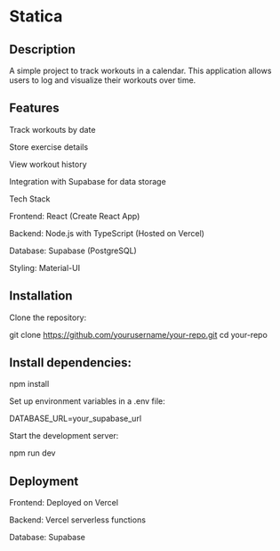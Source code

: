 # Statica

## Description

A simple project to track workouts in a calendar. This application allows users to log and visualize their workouts over time.

## Features

Track workouts by date

Store exercise details

View workout history

Integration with Supabase for data storage

Tech Stack

Frontend: React (Create React App)

Backend: Node.js with TypeScript (Hosted on Vercel)

Database: Supabase (PostgreSQL)

Styling: Material-UI

## Installation

Clone the repository:

git clone https://github.com/yourusername/your-repo.git
cd your-repo

## Install dependencies:

npm install

Set up environment variables in a .env file:

DATABASE_URL=your_supabase_url

Start the development server:

npm run dev

## Deployment

Frontend: Deployed on Vercel

Backend: Vercel serverless functions

Database: Supabase
